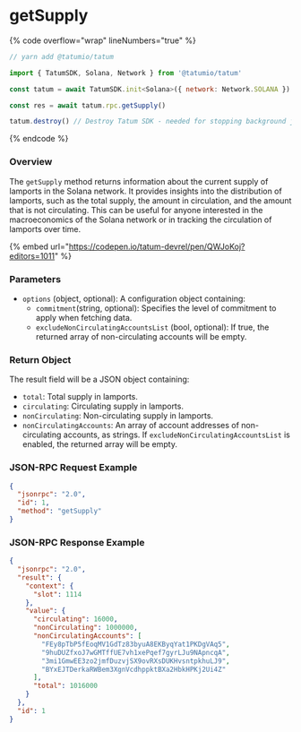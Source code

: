 # getSupply

{% code overflow="wrap" lineNumbers="true" %}
```javascript
// yarn add @tatumio/tatum

import { TatumSDK, Solana, Network } from '@tatumio/tatum'

const tatum = await TatumSDK.init<Solana>({ network: Network.SOLANA })

const res = await tatum.rpc.getSupply()

tatum.destroy() // Destroy Tatum SDK - needed for stopping background jobs
```
{% endcode %}

### Overview

The `getSupply` method returns information about the current supply of lamports in the Solana network. It provides insights into the distribution of lamports, such as the total supply, the amount in circulation, and the amount that is not circulating. This can be useful for anyone interested in the macroeconomics of the Solana network or in tracking the circulation of lamports over time.

{% embed url="https://codepen.io/tatum-devrel/pen/QWJoKoj?editors=1011" %}

### Parameters

* `options` (object, optional): A configuration object containing:
  * `commitment`(string, optional): Specifies the level of commitment to apply when fetching data.
  * `excludeNonCirculatingAccountsList` (bool, optional): If true, the returned array of non-circulating accounts will be empty.

### Return Object

The result field will be a JSON object containing:

* `total`: Total supply in lamports.
* `circulating`: Circulating supply in lamports.
* `nonCirculating`: Non-circulating supply in lamports.
* `nonCirculatingAccounts`: An array of account addresses of non-circulating accounts, as strings. If `excludeNonCirculatingAccountsList` is enabled, the returned array will be empty.

### JSON-RPC Request Example

```json
{
  "jsonrpc": "2.0",
  "id": 1,
  "method": "getSupply"
}
```

### JSON-RPC Response Example

```json
{
  "jsonrpc": "2.0",
  "result": {
    "context": {
      "slot": 1114
    },
    "value": {
      "circulating": 16000,
      "nonCirculating": 1000000,
      "nonCirculatingAccounts": [
        "FEy8pTbP5fEoqMV1GdTz83byuA8EKByqYat1PKDgVAq5",
        "9huDUZfxoJ7wGMTffUE7vh1xePqef7gyrLJu9NApncqA",
        "3mi1GmwEE3zo2jmfDuzvjSX9ovRXsDUKHvsntpkhuLJ9",
        "BYxEJTDerkaRWBem3XgnVcdhppktBXa2HbkHPKj2Ui4Z"
      ],
      "total": 1016000
    }
  },
  "id": 1
}
```
